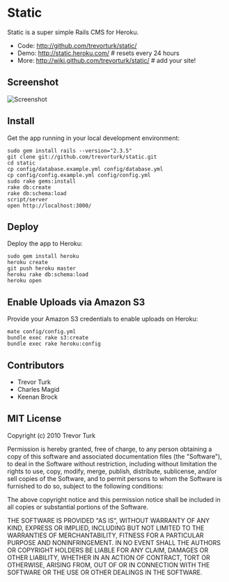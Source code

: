 Static
======

Static is a super simple Rails CMS for Heroku.

- Code: <http://github.com/trevorturk/static/>
- Demo: <http://static.heroku.com/> # resets every 24 hours
- More: <http://wiki.github.com/trevorturk/static/> # add your site!


Screenshot
----------

![Screenshot](http://s3.amazonaws.com/almosteffortless/static.png)


Install
-------

Get the app running in your local development environment:
    
    sudo gem install rails --version="2.3.5"
    git clone git://github.com/trevorturk/static.git
    cd static
    cp config/database.example.yml config/database.yml
    cp config/config.example.yml config/config.yml
    sudo rake gems:install
    rake db:create
    rake db:schema:load
    script/server
    open http://localhost:3000/


Deploy
------

Deploy the app to Heroku:

    sudo gem install heroku
    heroku create
    git push heroku master
    heroku rake db:schema:load
    heroku open


Enable Uploads via Amazon S3
----------------------------

Provide your Amazon S3 credentials to enable uploads on Heroku:

    mate config/config.yml
    bundle exec rake s3:create
    bundle exec rake heroku:config


Contributors
------------

- Trevor Turk
- Charles Magid
- Keenan Brock


MIT License
-----------

Copyright (c) 2010 Trevor Turk

Permission is hereby granted, free of charge, to any person
obtaining a copy of this software and associated documentation
files (the "Software"), to deal in the Software without
restriction, including without limitation the rights to use,
copy, modify, merge, publish, distribute, sublicense, and/or sell
copies of the Software, and to permit persons to whom the
Software is furnished to do so, subject to the following
conditions:

The above copyright notice and this permission notice shall be
included in all copies or substantial portions of the Software.

THE SOFTWARE IS PROVIDED "AS IS", WITHOUT WARRANTY OF ANY KIND,
EXPRESS OR IMPLIED, INCLUDING BUT NOT LIMITED TO THE WARRANTIES
OF MERCHANTABILITY, FITNESS FOR A PARTICULAR PURPOSE AND
NONINFRINGEMENT. IN NO EVENT SHALL THE AUTHORS OR COPYRIGHT
HOLDERS BE LIABLE FOR ANY CLAIM, DAMAGES OR OTHER LIABILITY,
WHETHER IN AN ACTION OF CONTRACT, TORT OR OTHERWISE, ARISING
FROM, OUT OF OR IN CONNECTION WITH THE SOFTWARE OR THE USE OR
OTHER DEALINGS IN THE SOFTWARE.